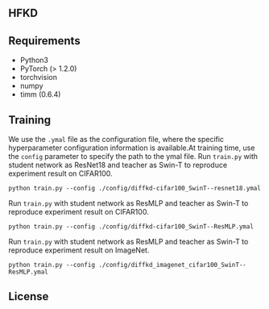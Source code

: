 ## HFKD


## Requirements
- Python3
- PyTorch (> 1.2.0)
- torchvision
- numpy
- timm  (0.6.4)

## Training
We use the ```.ymal``` file as the configuration file, where the specific hyperparameter configuration information is available.At training time, use the ```config``` parameter to specify the path to the ymal file.
Run ```train.py``` with student network as ResNet18 and teacher as Swin-T  to reproduce experiment result on CIFAR100.
```
python train.py --config ./config/diffkd-cifar100_SwinT--resnet18.ymal
```
Run ```train.py``` with student network as ResMLP and teacher as Swin-T  to reproduce experiment result on CIFAR100.
```
python train.py --config ./config/diffkd-cifar100_SwinT--ResMLP.ymal
```
Run ```train.py``` with student network as ResMLP and teacher as Swin-T  to reproduce experiment result on ImageNet.
```
python train.py --config ./config/diffkd_imagenet_cifar100_SwinT--ResMLP.ymal
```

## License

